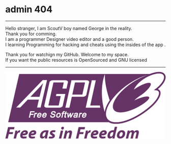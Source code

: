 # admin 404
___
Hello stranger, I am ScoutV boy named George in the reality.  
Thank you for comming.  
I am a programmer Designer video editor and a good person.  
I learning Programming for hacking and cheats using the insides of the app  .

Thank you for watchign my GitHub.
Welcome to my space.  
If you want the public resources is OpenSourced and GNU licensed
___
![AGPLv3 Logo](https://raw.githubusercontent.com/admin404/admin404/main/AGPLv3_Logo.svg)